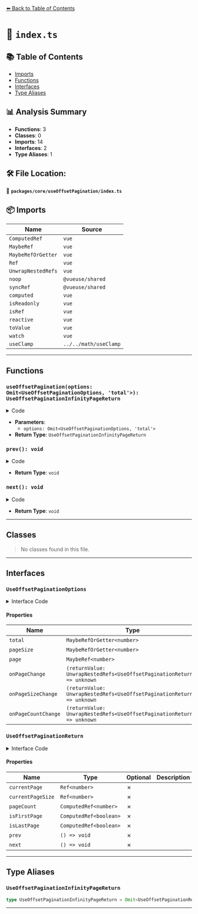 [⬅️ Back to Table of Contents](../../../index.md)

# 📄 `index.ts`

## 📚 Table of Contents

- [Imports](#imports)
- [Functions](#functions)
- [Interfaces](#interfaces)
- [Type Aliases](#type-aliases)

## 📊 Analysis Summary

- **Functions**: 3
- **Classes**: 0
- **Imports**: 14
- **Interfaces**: 2
- **Type Aliases**: 1

## 🛠️ File Location:
📂 **`packages/core/useOffsetPagination/index.ts`**

## 📦 Imports

| Name | Source |
|------|--------|
| `ComputedRef` | `vue` |
| `MaybeRef` | `vue` |
| `MaybeRefOrGetter` | `vue` |
| `Ref` | `vue` |
| `UnwrapNestedRefs` | `vue` |
| `noop` | `@vueuse/shared` |
| `syncRef` | `@vueuse/shared` |
| `computed` | `vue` |
| `isReadonly` | `vue` |
| `isRef` | `vue` |
| `reactive` | `vue` |
| `toValue` | `vue` |
| `watch` | `vue` |
| `useClamp` | `../../math/useClamp` |


---

## Functions

### `useOffsetPagination(options: Omit<UseOffsetPaginationOptions, 'total'>): UseOffsetPaginationInfinityPageReturn`

<details><summary>Code</summary>

```ts
export function useOffsetPagination(options: Omit<UseOffsetPaginationOptions, 'total'>): UseOffsetPaginationInfinityPageReturn
```
</details>

- **Parameters**:
  - `options: Omit<UseOffsetPaginationOptions, 'total'>`
- **Return Type**: `UseOffsetPaginationInfinityPageReturn`
### `prev(): void`

<details><summary>Code</summary>

```ts
function prev() {
    currentPage.value--
  }
```
</details>

- **Return Type**: `void`
### `next(): void`

<details><summary>Code</summary>

```ts
function next() {
    currentPage.value++
  }
```
</details>

- **Return Type**: `void`

---

## Classes

> No classes found in this file.


---

## Interfaces

### `UseOffsetPaginationOptions`

<details><summary>Interface Code</summary>

```ts
export interface UseOffsetPaginationOptions {
  /**
   * Total number of items.
   */
  total?: MaybeRefOrGetter<number>

  /**
   * The number of items to display per page.
   * @default 10
   */
  pageSize?: MaybeRefOrGetter<number>

  /**
   * The current page number.
   * @default 1
   */
  page?: MaybeRef<number>

  /**
   * Callback when the `page` change.
   */
  onPageChange?: (returnValue: UnwrapNestedRefs<UseOffsetPaginationReturn>) => unknown

  /**
   * Callback when the `pageSize` change.
   */
  onPageSizeChange?: (returnValue: UnwrapNestedRefs<UseOffsetPaginationReturn>) => unknown

  /**
   * Callback when the `pageCount` change.
   */
  onPageCountChange?: (returnValue: UnwrapNestedRefs<UseOffsetPaginationReturn>) => unknown
}
```
</details>

#### Properties

| Name | Type | Optional | Description |
|------|------|----------|-------------|
| `total` | `MaybeRefOrGetter<number>` | ✓ |  |
| `pageSize` | `MaybeRefOrGetter<number>` | ✓ |  |
| `page` | `MaybeRef<number>` | ✓ |  |
| `onPageChange` | `(returnValue: UnwrapNestedRefs<UseOffsetPaginationReturn>) => unknown` | ✓ |  |
| `onPageSizeChange` | `(returnValue: UnwrapNestedRefs<UseOffsetPaginationReturn>) => unknown` | ✓ |  |
| `onPageCountChange` | `(returnValue: UnwrapNestedRefs<UseOffsetPaginationReturn>) => unknown` | ✓ |  |

### `UseOffsetPaginationReturn`

<details><summary>Interface Code</summary>

```ts
export interface UseOffsetPaginationReturn {
  currentPage: Ref<number>
  currentPageSize: Ref<number>
  pageCount: ComputedRef<number>
  isFirstPage: ComputedRef<boolean>
  isLastPage: ComputedRef<boolean>
  prev: () => void
  next: () => void
}
```
</details>

#### Properties

| Name | Type | Optional | Description |
|------|------|----------|-------------|
| `currentPage` | `Ref<number>` | ✗ |  |
| `currentPageSize` | `Ref<number>` | ✗ |  |
| `pageCount` | `ComputedRef<number>` | ✗ |  |
| `isFirstPage` | `ComputedRef<boolean>` | ✗ |  |
| `isLastPage` | `ComputedRef<boolean>` | ✗ |  |
| `prev` | `() => void` | ✗ |  |
| `next` | `() => void` | ✗ |  |


---

## Type Aliases

### `UseOffsetPaginationInfinityPageReturn`

```ts
type UseOffsetPaginationInfinityPageReturn = Omit<UseOffsetPaginationReturn, 'isLastPage'>;
```


---